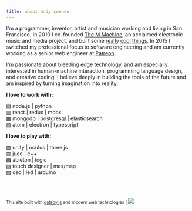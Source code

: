 ```yaml
---
title: about andy coenen
---
```



I'm a programmer, inventor, artist and musician working and living in San Francisco. In 2010 I co-founded [The M Machine](https://www.the-m-machine.com), an acclaimed electronic music and media project, and built some [really](/projects/) [cool](/projects/) [things](/projects/). In 2015 I switched my professional focus to software engineering and am currently working as a senior web engineer at [Patreon](https://www.patreon.com).

I'm passionate about bleeding edge technology, and am especially interested in human-machine interaction, programming language design, and creative coding. I believe deeply in building the tools of the future and am inspired by turning imagination into reality.

**I love to work with:**

▤ node.js | python <br />
▥ react | redux | mobx <br />
▦ mongodb | postgresql | elasticsearch <br />
▧ atom | electron | typescript <br />

**I love to play with:**

▧ unity | oculus | three.js <br />
▥ juce | c++ <br />
▩ ableton | logic <br />
▤ touch designer | max/msp <br />
▨ osc | led | arduino <br />

<br><br>

<small>This site built with [gatsby.js](https://github.com/gatsbyjs/gatsby) and modern web technologies | </small>
<span class="markdown-no-underline">[<img src="../../icons/github.svg" class="markdown-icon"> ](https://github.com/cannoneyed/cannoneyed.github.io)</span>

